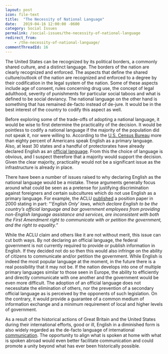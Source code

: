 ```yaml
---
layout: post
icon: file-text
title:  "The Necessity of National Language"
date:   2019-04-16 12:00:00 -0600
category: Social Issues
permalink: /social-issues/the-necessity-of-national-language
redirect_from:
    - /the-necessity-of-national-language/
commentThreadId: 16
---
```


The United States can be recognized by its political borders, a commonly shared culture, and a distinct language. The borders of the nation are clearly recognized and enforced. The aspects that define the shared culture/outlook of the nation are recognized and enforced to a degree by their codification in the legal system of the nation. Some of these aspects include age of consent, rules concerning drug use, the concept of legal adulthood, severity of punishments for particular social taboos and what is defined to be social deviancy. The national language on the other hand is something that has remained de-facto instead of de-jure. It would be in the best interest of the country to codify this aspect as well.

Before exploring some of the trade-offs of adopting a national language, it would be wise to first determine the practicality of the decision. It would be pointless to codify a national language if the majority of the population did not speak it, nor were willing to. According to the [U.S. Census Bureau](https://www.census.gov/data/tables/2013/demo/2009-2013-lang-tables.html) more than eighty percent of Americans speak English as a primary language. Also, at least 30 states and a handful of protectorates have already declared English as an [official language](https://en.wikipedia.org/wiki/English-only_movement#Current_law). From this the choice of language is obvious, and I suspect therefore that a majority would support the decision. Given the clear majority, practicality would not be a significant issue as the infrastructure is already in place.

There have been a number of issues raised to why declaring English as the national language would be a mistake. These arguments generally focus around what could be seen as a pretense for justifying discrimination against foreigners and certain subcultures which do not use English as a primary language. For example, the ACLU [published](https://web.archive.org/web/20110630191159/http://www.aclu.org/immigrants-rights/rights-immigrants-aclu-position-paper) a position paper in 2000 stating in part: *“‘English Only’ laws, which declare English to be the country’s official language and bar government employees from providing non-English language assistance and services, are inconsistent with both the First Amendment right to communicate with or petition the government, and the right to equality.”*

While the ACLU claim and others like it are not without merit, this issue can cut both ways. By not declaring an official language, the federal government is not currently required to provide or publish information in English. If they decided not do so then this would also infringe on the ability of citizens to communicate and/or petition the government. While English is indeed the most popular language at the moment, in the future there is a real possibility that it may not be. If the nation develops into one of multiple primary languages similar to those seen in  Europe, the ability to efficiently and directly communicate with one another and the government would be even more difficult.  The adoption of an official language does not necessitate the elimination of others, nor the prevention of a secondary official language as is perceived by the opponents of such legislation. On the contrary, it would provide a guarantee of a common medium of information exchange and a minimum requirement of local and higher levels of government.

As a result of the historical actions of Great Britain and the United States during their international efforts, good or ill, English in a diminished form is also widely regarded as the de-facto language of international [communication](http://www.guardian.co.uk/theobserver/2006/dec/03/features.review37).  The opportunity to align what is spoken at home with what is spoken abroad would even better facilitate communication and could promote a unity beyond what has ever been historically possible.
